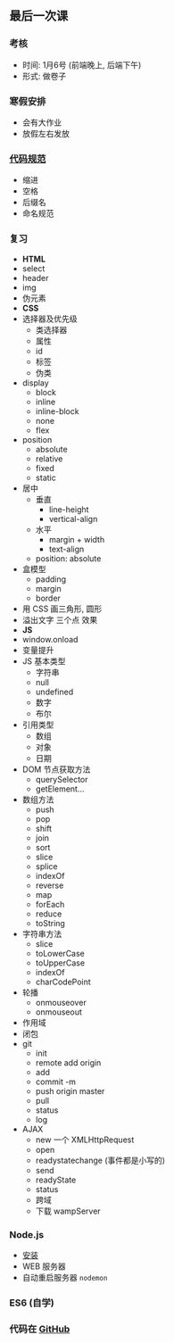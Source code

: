 ## 最后一次课

### 考核
- 时间: 1月6号 (前端晚上, 后端下午)
- 形式: 做卷子

### 寒假安排
- 会有大作业
- 放假左右发放

### [代码规范](https://github.com/fex-team/styleguide/blob/master/javascript.md)
- 缩进
- 空格
- 后缀名
- 命名规范

### 复习
- **HTML**
- select
- header
- img
- 伪元素
- **CSS**
- 选择器及优先级
    + 类选择器
    + 属性
    + id
    + 标签
    + 伪类
- display
    + block
    + inline
    + inline-block
    + none
    + flex
- position
    + absolute
    + relative
    + fixed
    + static
- 居中
    + 垂直
        - line-height
        - vertical-align
    + 水平
        - margin + width
        - text-align
    + position: absolute
- 盒模型
    + padding
    + margin
    + border
- 用 CSS 画三角形, 圆形
- 溢出文字 三个点 效果
- **JS**
- window.onload
- 变量提升
- JS 基本类型
    + 字符串
    + null
    + undefined
    + 数字
    + 布尔
- 引用类型
    + 数组
    + 对象
    + 日期
- DOM 节点获取方法
    + querySelector
    + getElement...
- 数组方法
    + push
    + pop
    + shift
    + join
    + sort
    + slice
    + splice
    + indexOf
    + reverse
    + map
    + forEach
    + reduce
    + toString
- 字符串方法
    + slice
    + toLowerCase
    + toUpperCase
    + indexOf
    + charCodePoint
- 轮播
    + onmouseover
    + onmouseout
- 作用域
- 闭包
- git
    + init
    + remote add origin
    + add
    + commit -m 
    + push origin master
    + pull
    + status
    + log
- AJAX
  + new 一个 XMLHttpRequest
  + open
  + readystatechange (事件都是小写的)
  + send
  + readyState
  + status
  + 跨域
  + 下载 wampServer

### Node.js
- [安装](https://nodejs.org/en/download/)
- WEB 服务器
- 自动重启服务器 `nodemon`

### ES6 (自学)

### 代码在 [GitHub](https://github.com/RedrockTeam/Course/tree/master/content/front/conclusion)



